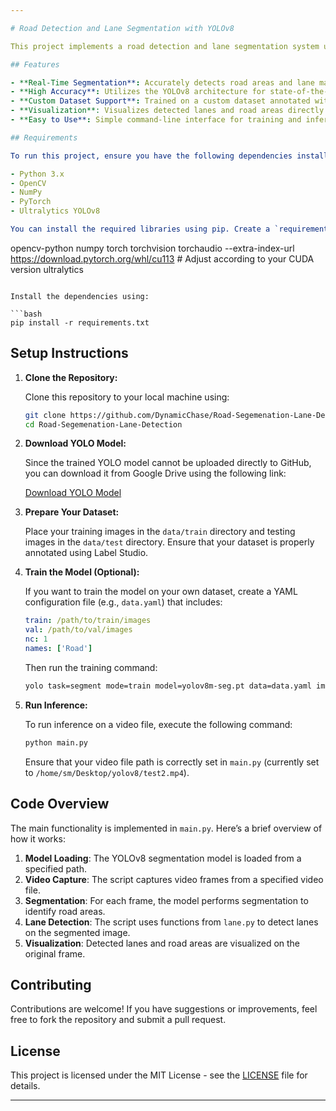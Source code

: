 ```yaml
---

# Road Detection and Lane Segmentation with YOLOv8

This project implements a road detection and lane segmentation system using the YOLOv8 segmentation model. The model has been trained on open-source video datasets, with annotations created using Label Studio. This system is designed for real-time applications in autonomous driving and advanced driver-assistance systems (ADAS).

## Features

- **Real-Time Segmentation**: Accurately detects road areas and lane markings in real-time video streams.
- **High Accuracy**: Utilizes the YOLOv8 architecture for state-of-the-art performance in segmentation tasks.
- **Custom Dataset Support**: Trained on a custom dataset annotated with Label Studio, allowing for flexibility in application.
- **Visualization**: Visualizes detected lanes and road areas directly on video frames for easy interpretation.
- **Easy to Use**: Simple command-line interface for training and inference.

## Requirements

To run this project, ensure you have the following dependencies installed:

- Python 3.x
- OpenCV
- NumPy
- PyTorch
- Ultralytics YOLOv8

You can install the required libraries using pip. Create a `requirements.txt` file with the following content:

```
opencv-python
numpy
torch torchvision torchaudio --extra-index-url https://download.pytorch.org/whl/cu113  # Adjust according to your CUDA version
ultralytics
```

Install the dependencies using:

```bash
pip install -r requirements.txt
```

## Setup Instructions

1. **Clone the Repository:**

   Clone this repository to your local machine using:

   ```bash
   git clone https://github.com/DynamicChase/Road-Segemenation-Lane-Detection.git
   cd Road-Segemenation-Lane-Detection
   ```

2. **Download YOLO Model:**

   Since the trained YOLO model cannot be uploaded directly to GitHub, you can download it from Google Drive using the following link:

   [Download YOLO Model](https://drive.google.com/file/d/16lWF8XGr7Nx91DtXkRps0Kdx9wDX9yuK/view?usp=sharing)

3. **Prepare Your Dataset:**

   Place your training images in the `data/train` directory and testing images in the `data/test` directory. Ensure that your dataset is properly annotated using Label Studio.

4. **Train the Model (Optional):**

   If you want to train the model on your own dataset, create a YAML configuration file (e.g., `data.yaml`) that includes:

   ```yaml
   train: /path/to/train/images
   val: /path/to/val/images
   nc: 1
   names: ['Road']
   ```

   Then run the training command:

   ```bash
   yolo task=segment mode=train model=yolov8m-seg.pt data=data.yaml imgsz=640 epochs=100 batch=16 name=my_yolov8_model exist_ok=True
   ```

5. **Run Inference:**

   To run inference on a video file, execute the following command:

   ```bash
   python main.py
   ```

   Ensure that your video file path is correctly set in `main.py` (currently set to `/home/sm/Desktop/yolov8/test2.mp4`).

## Code Overview

The main functionality is implemented in `main.py`. Here’s a brief overview of how it works:

1. **Model Loading**: The YOLOv8 segmentation model is loaded from a specified path.
2. **Video Capture**: The script captures video frames from a specified video file.
3. **Segmentation**: For each frame, the model performs segmentation to identify road areas.
4. **Lane Detection**: The script uses functions from `lane.py` to detect lanes on the segmented image.
5. **Visualization**: Detected lanes and road areas are visualized on the original frame.

## Contributing

Contributions are welcome! If you have suggestions or improvements, feel free to fork the repository and submit a pull request.

## License

This project is licensed under the MIT License - see the [LICENSE](LICENSE) file for details.

---
```

